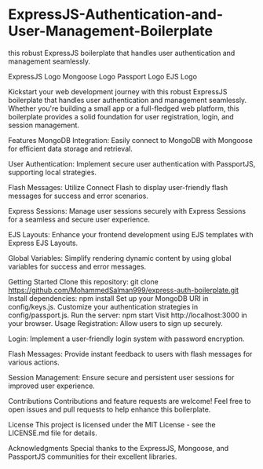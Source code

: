 # ExpressJS-Authentication-and-User-Management-Boilerplate
 this robust ExpressJS boilerplate that handles user authentication and management seamlessly.

 ExpressJS Logo
Mongoose Logo
Passport Logo
EJS Logo

Kickstart your web development journey with this robust ExpressJS boilerplate that handles user authentication and management seamlessly. Whether you're building a small app or a full-fledged web platform, this boilerplate provides a solid foundation for user registration, login, and session management.

Features
MongoDB Integration: Easily connect to MongoDB with Mongoose for efficient data storage and retrieval.

User Authentication: Implement secure user authentication with PassportJS, supporting local strategies.

Flash Messages: Utilize Connect Flash to display user-friendly flash messages for success and error scenarios.

Express Sessions: Manage user sessions securely with Express Sessions for a seamless and secure user experience.

EJS Layouts: Enhance your frontend development using EJS templates with Express EJS Layouts.

Global Variables: Simplify rendering dynamic content by using global variables for success and error messages.

Getting Started
Clone this repository: git clone https://github.com/MohammedSalman999/express-auth-boilerplate.git
Install dependencies: npm install
Set up your MongoDB URI in config/keys.js.
Customize your authentication strategies in config/passport.js.
Run the server: npm start
Visit http://localhost:3000 in your browser.
Usage
Registration: Allow users to sign up securely.

Login: Implement a user-friendly login system with password encryption.

Flash Messages: Provide instant feedback to users with flash messages for various actions.

Session Management: Ensure secure and persistent user sessions for improved user experience.

Contributions
Contributions and feature requests are welcome! Feel free to open issues and pull requests to help enhance this boilerplate.

License
This project is licensed under the MIT License - see the LICENSE.md file for details.

Acknowledgments
Special thanks to the ExpressJS, Mongoose, and PassportJS communities for their excellent libraries.
